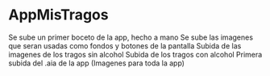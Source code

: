 # AppMisTragos

Se sube un primer boceto de la app, hecho a mano
Se sube las imagenes que seran usadas como fondos y botones de la pantalla
Subida de las imagenes de los tragos sin alcohol
Subida de los tragos con alcohol
Primera subida del .aia de la app (Imagenes para toda la app)